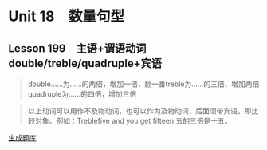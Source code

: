 ﻿ # Unit 18　数量句型
 ## Lesson 199　主语+谓语动词double/treble/quadruple+宾语
 
> double……为……的两倍，增加一倍，翻一番treble为……的三倍，增加两倍quadruple为……的四倍，增加三倍

> 以上动词可以用作不及物动词，也可以作为及物动词，后面须带宾语，即比较对象。例如：Treblefive and you get fifteen.五的三倍是十五。


 [生成题库](./sentence/f199.json)